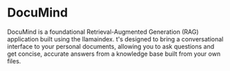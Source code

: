 # DocuMind
DocuMind is a foundational Retrieval-Augmented Generation (RAG) application built using the llamaindex. t's designed to bring a conversational interface to your personal documents, allowing you to ask questions and get concise, accurate answers from a knowledge base built from your own files.  
